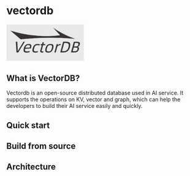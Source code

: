 # vectordb


<img src="images/vectordb.jpeg" width="40%">

## What is VectorDB?

Vectordb is an open-source distributed database used in AI service. It supports the operations on KV, vector and graph, which can help the developers to build their AI service easily and quickly.

## Quick start

## Build from source 


## Architecture